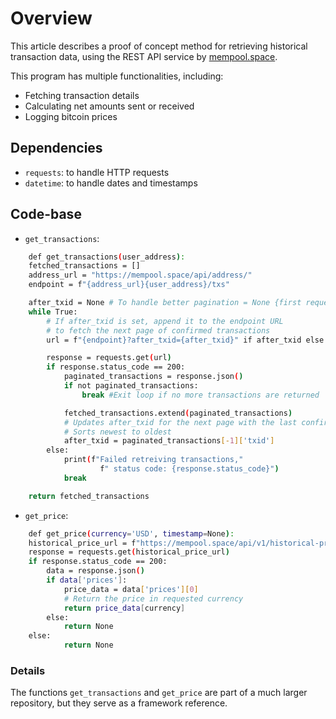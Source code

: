 # Overview

This article describes a proof of concept method for retrieving historical transaction data, using the REST API service by [mempool.space](https://mempool.space/docs/api/rest).

This program has multiple functionalities, including:

- Fetching transaction details
- Calculating net amounts sent or received
- Logging bitcoin prices

## Dependencies

- `requests`: to handle HTTP requests
- `datetime`: to handle dates and timestamps

## Code-base

- `get_transactions`:

```bash
    def get_transactions(user_address):
    fetched_transactions = []
    address_url = "https://mempool.space/api/address/"
    endpoint = f"{address_url}{user_address}/txs"

    after_txid = None # To handle better pagination = None {first request}
    while True:
        # If after_txid is set, append it to the endpoint URL
        # to fetch the next page of confirmed transactions
        url = f"{endpoint}?after_txid={after_txid}" if after_txid else endpoint

        response = requests.get(url)
        if response.status_code == 200:
            paginated_transactions = response.json()
            if not paginated_transactions:
                break #Exit loop if no more transactions are returned

            fetched_transactions.extend(paginated_transactions)
            # Updates after_txid for the next page with the last confirmed tx's tx_id
            # Sorts newest to oldest
            after_txid = paginated_transactions[-1]['txid']
        else:
            print(f"Failed retreiving transactions,"
                    f" status code: {response.status_code}")
            break

    return fetched_transactions
```
- `get_price`:

```bash
    def get_price(currency='USD', timestamp=None):
    historical_price_url = f"https://mempool.space/api/v1/historical-price?currency={currency}&timestamp={timestamp}"
    response = requests.get(historical_price_url)
    if response.status_code == 200:
        data = response.json()
        if data['prices']:
            price_data = data['prices'][0]
            # Return the price in requested currency
            return price_data[currency]
        else:
            return None
    else:
            return None
```

### Details

The functions `get_transactions` and `get_price` are part of a much larger repository, but they serve as a framework reference.

